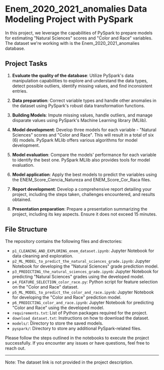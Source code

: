 # Enem_2020_2021_anomalies Data Modeling Project with PySpark

In this project, we leverage the capabilities of PySpark to prepare models for estimating "Natural Sciences" scores and "Color and Race" variables. The dataset we're working with is the Enem_2020_2021_anomalies database.

## Project Tasks

1. **Evaluate the quality of the database**: Utilize PySpark's data manipulation capabilities to explore and understand the data types, detect possible outliers, identify missing values, and find inconsistent entries.

2. **Data preparation**: Correct variable types and handle other anomalies in the dataset using PySpark's robust data transformation functions.

3. **Building Models**: Impute missing values, handle outliers, and manage disparate values using PySpark's Machine Learning library (MLlib).

4. **Model development**: Develop three models for each variable - "Natural Sciences" scores and "Color and Race". This will result in a total of six (6) models. PySpark MLlib offers various algorithms for model development.

5. **Model evaluation**: Compare the models' performance for each variable to identify the best one. PySpark MLlib also provides tools for model evaluation.

6. **Model application**: Apply the best models to predict the variables using the ENEM_Score_Ciencia_Natureza and ENEM_Score_Cor_Raca files.

7. **Report development**: Develop a comprehensive report detailing your project, including the steps taken, challenges encountered, and results obtained.

8. **Presentation preparation**: Prepare a presentation summarizing the project, including its key aspects. Ensure it does not exceed 15 minutes.


## File Structure

The repository contains the following files and directories:

- `p1_CLEANING_AND_EXPLORING_enem_dataset.ipynb`: Jupyter Notebook for data cleaning and exploration.
- `p2_ML_MODEL_to_predict_the_natural_sciences_grade.ipynb`: Jupyter Notebook for developing the "Natural Sciences" grade prediction model.
- `p3_PREDICTING_the_natural_sciences_grade.ipynb`: Jupyter Notebook for predicting "Natural Sciences" grades using the developed model.
- `p4_FEATURE_SELECTION_color_race.py`: Python script for feature selection on the "Color and Race" dataset.
- `p5_ML_MODEL_to_predict_the_color_and_race.ipynb`: Jupyter Notebook for developing the "Color and Race" prediction model.
- `p6_PREDICTING_color_and_race.ipynb`: Jupyter Notebook for predicting "Color and Race" using the developed model.
- `requirements.txt`: List of Python packages required for the project.
- `download_dataset.txt`: Instructions on how to download the dataset.
- `models/`: Directory to store the saved models.
- `pyspark/`: Directory to store any additional PySpark-related files.

Please follow the steps outlined in the notebooks to execute the project successfully. If you encounter any issues or have questions, feel free to reach out.

---

Note: The dataset link is not provided in the project description. 
